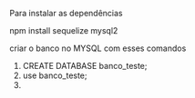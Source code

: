 Para instalar as dependências

npm install sequelize mysql2

criar o banco no MYSQL com esses comandos
1. CREATE DATABASE banco_teste;
2. use banco_teste;
3. 
